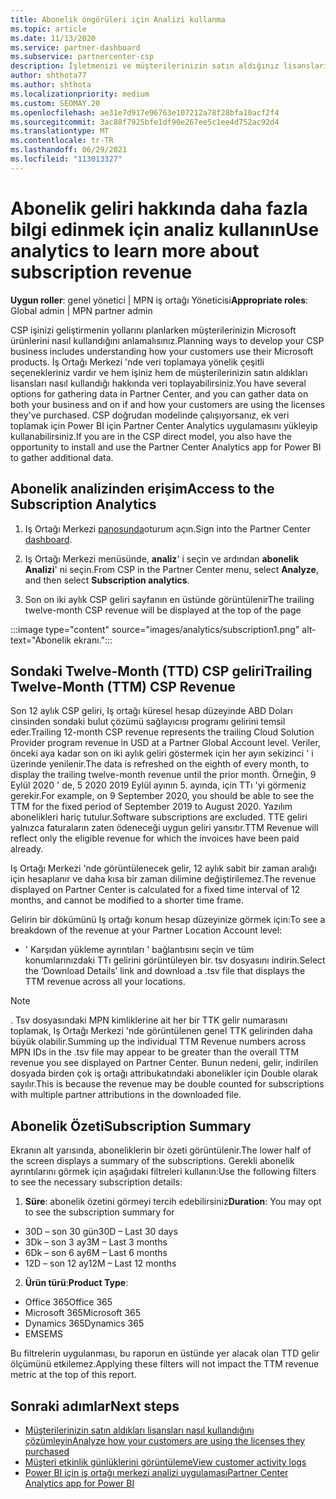 ```yaml
---
title: Abonelik öngörüleri için Analizi kullanma
ms.topic: article
ms.date: 11/13/2020
ms.service: partner-dashboard
ms.subservice: partnercenter-csp
description: İşletmenizi ve müşterilerinizin satın aldığınız lisansları nasıl kullandığını daha iyi anlamak için iş ortağı merkezi 'nde analizler kullanmayı öğrenin.
author: shthota77
ms.author: shthota
ms.localizationpriority: medium
ms.custom: SEOMAY.20
ms.openlocfilehash: ae31e7d917e96763e107212a78f28bfa10acf2f4
ms.sourcegitcommit: 3ac88f7925bfe1df90e267ee5c1ee4d752ac92d4
ms.translationtype: MT
ms.contentlocale: tr-TR
ms.lasthandoff: 06/29/2021
ms.locfileid: "113013327"
---
```

# <a name="use-analytics-to-learn-more-about-subscription-revenue"></a><span data-ttu-id="cc729-103">Abonelik geliri hakkında daha fazla bilgi edinmek için analiz kullanın</span><span class="sxs-lookup"><span data-stu-id="cc729-103">Use analytics to learn more about subscription revenue</span></span>

<span data-ttu-id="cc729-104">**Uygun roller**: genel yönetici | MPN iş ortağı Yöneticisi</span><span class="sxs-lookup"><span data-stu-id="cc729-104">**Appropriate roles**: Global admin | MPN partner admin</span></span>

<span data-ttu-id="cc729-105">CSP işinizi geliştirmenin yollarını planlarken müşterilerinizin Microsoft ürünlerini nasıl kullandığını anlamalısınız.</span><span class="sxs-lookup"><span data-stu-id="cc729-105">Planning ways to develop your CSP business includes understanding how your customers use their Microsoft products.</span></span> <span data-ttu-id="cc729-106">İş Ortağı Merkezi 'nde veri toplamaya yönelik çeşitli seçenekleriniz vardır ve hem işiniz hem de müşterilerinizin satın aldıkları lisansları nasıl kullandığı hakkında veri toplayabilirsiniz.</span><span class="sxs-lookup"><span data-stu-id="cc729-106">You have several options for gathering data in Partner Center, and you can gather data on both your business and on if and how your customers are using the licenses they've purchased.</span></span> <span data-ttu-id="cc729-107">CSP doğrudan modelinde çalışıyorsanız, ek veri toplamak için Power BI için Partner Center Analytics uygulamasını yükleyip kullanabilirsiniz.</span><span class="sxs-lookup"><span data-stu-id="cc729-107">If you are in the CSP direct model, you also have the opportunity to install and use the Partner Center Analytics app for Power BI to gather additional data.</span></span>

## <a name="access-to-the-subscription-analytics"></a><span data-ttu-id="cc729-108">Abonelik analizinden erişim</span><span class="sxs-lookup"><span data-stu-id="cc729-108">Access to the Subscription Analytics</span></span>

1. <span data-ttu-id="cc729-109">Iş Ortağı Merkezi [panosunda](https://partner.microsoft.com/dashboard/home)oturum açın.</span><span class="sxs-lookup"><span data-stu-id="cc729-109">Sign into the Partner Center [dashboard](https://partner.microsoft.com/dashboard/home).</span></span>
1. <span data-ttu-id="cc729-110">Iş Ortağı Merkezi menüsünde, **analiz**' i seçin ve ardından **abonelik Analizi**' ni seçin.</span><span class="sxs-lookup"><span data-stu-id="cc729-110">From CSP in the Partner Center menu, select **Analyze**, and then select **Subscription analytics**.</span></span>

1. <span data-ttu-id="cc729-111">Son on iki aylık CSP geliri sayfanın en üstünde görüntülenir</span><span class="sxs-lookup"><span data-stu-id="cc729-111">The trailing twelve-month CSP revenue will be displayed at the top of the page</span></span>

:::image type="content" source="images/analytics/subscription1.png" alt-text="Abonelik ekranı.":::

## <a name="trailing-twelve-month-ttm-csp-revenue"></a><span data-ttu-id="cc729-113">Sondaki Twelve-Month (TTD) CSP geliri</span><span class="sxs-lookup"><span data-stu-id="cc729-113">Trailing Twelve-Month (TTM) CSP Revenue</span></span>

<span data-ttu-id="cc729-114">Son 12 aylık CSP geliri, Iş ortağı küresel hesap düzeyinde ABD Doları cinsinden sondaki bulut çözümü sağlayıcısı programı gelirini temsil eder.</span><span class="sxs-lookup"><span data-stu-id="cc729-114">Trailing 12-month CSP revenue represents the trailing Cloud Solution Provider program revenue in USD at a Partner Global Account level.</span></span> <span data-ttu-id="cc729-115">Veriler, önceki aya kadar son on iki aylık geliri göstermek için her ayın sekizinci ' i üzerinde yenilenir.</span><span class="sxs-lookup"><span data-stu-id="cc729-115">The data is refreshed on the eighth of every month, to display the trailing twelve-month revenue until the prior month.</span></span> <span data-ttu-id="cc729-116">Örneğin, 9 Eylül 2020 ' de, 5 2020 2019 Eylül ayının 5. ayında, için TTı 'yi görmeniz gerekir.</span><span class="sxs-lookup"><span data-stu-id="cc729-116">For example, on 9 September 2020, you should be able to see the TTM for the fixed period of September 2019 to August 2020.</span></span> <span data-ttu-id="cc729-117">Yazılım abonelikleri hariç tutulur.</span><span class="sxs-lookup"><span data-stu-id="cc729-117">Software subscriptions are excluded.</span></span> <span data-ttu-id="cc729-118">TTE geliri yalnızca faturaların zaten ödeneceği uygun geliri yansıtır.</span><span class="sxs-lookup"><span data-stu-id="cc729-118">TTM Revenue will reflect only the eligible revenue for which the invoices have been paid already.</span></span> 

<span data-ttu-id="cc729-119">Iş Ortağı Merkezi 'nde görüntülenecek gelir, 12 aylık sabit bir zaman aralığı için hesaplanır ve daha kısa bir zaman dilimine değiştirilemez.</span><span class="sxs-lookup"><span data-stu-id="cc729-119">The revenue displayed on Partner Center is calculated for a fixed time interval of 12 months, and cannot be modified to a shorter time frame.</span></span>

<span data-ttu-id="cc729-120">Gelirin bir dökümünü Iş ortağı konum hesap düzeyinize görmek için:</span><span class="sxs-lookup"><span data-stu-id="cc729-120">To see a breakdown of the revenue at your Partner Location Account level:</span></span>

- <span data-ttu-id="cc729-121">' Karşıdan yükleme ayrıntıları ' bağlantısını seçin ve tüm konumlarınızdaki TTı gelirini görüntüleyen bir. tsv dosyasını indirin.</span><span class="sxs-lookup"><span data-stu-id="cc729-121">Select the ‘Download Details’ link and download a .tsv file that displays the TTM revenue across all your locations.</span></span>

>[!NOTE] 
><span data-ttu-id="cc729-122">. Tsv dosyasındaki MPN kimliklerine ait her bir TTK gelir numarasını toplamak, Iş Ortağı Merkezi 'nde görüntülenen genel TTK gelirinden daha büyük olabilir.</span><span class="sxs-lookup"><span data-stu-id="cc729-122">Summing up the individual TTM Revenue numbers across MPN IDs in the .tsv file may appear to be greater than the overall TTM revenue you see displayed on Partner Center.</span></span> <span data-ttu-id="cc729-123">Bunun nedeni, gelir, indirilen dosyada birden çok iş ortağı attribukatındaki abonelikler için Double olarak sayılır.</span><span class="sxs-lookup"><span data-stu-id="cc729-123">This is because the revenue may be double counted for subscriptions with multiple partner attributions in the downloaded file.</span></span>

## <a name="subscription-summary"></a><span data-ttu-id="cc729-124">Abonelik Özeti</span><span class="sxs-lookup"><span data-stu-id="cc729-124">Subscription Summary</span></span>

<span data-ttu-id="cc729-125">Ekranın alt yarısında, aboneliklerin bir özeti görüntülenir.</span><span class="sxs-lookup"><span data-stu-id="cc729-125">The lower half of the screen displays a summary of the subscriptions.</span></span> <span data-ttu-id="cc729-126">Gerekli abonelik ayrıntılarını görmek için aşağıdaki filtreleri kullanın:</span><span class="sxs-lookup"><span data-stu-id="cc729-126">Use the following filters to see the necessary subscription details:</span></span>  

1. <span data-ttu-id="cc729-127">**Süre**: abonelik özetini görmeyi tercih edebilirsiniz</span><span class="sxs-lookup"><span data-stu-id="cc729-127">**Duration**: You may opt to see the subscription summary for</span></span> 

- <span data-ttu-id="cc729-128">30D – son 30 gün</span><span class="sxs-lookup"><span data-stu-id="cc729-128">30D – Last 30 days</span></span>
- <span data-ttu-id="cc729-129">3Dk – son 3 ay</span><span class="sxs-lookup"><span data-stu-id="cc729-129">3M – Last 3 months</span></span>
- <span data-ttu-id="cc729-130">6Dk – son 6 ay</span><span class="sxs-lookup"><span data-stu-id="cc729-130">6M – Last 6 months</span></span>
- <span data-ttu-id="cc729-131">12D – son 12 ay</span><span class="sxs-lookup"><span data-stu-id="cc729-131">12M – Last 12 months</span></span>

2. <span data-ttu-id="cc729-132">**Ürün türü**:</span><span class="sxs-lookup"><span data-stu-id="cc729-132">**Product Type**:</span></span>
 
- <span data-ttu-id="cc729-133">Office 365</span><span class="sxs-lookup"><span data-stu-id="cc729-133">Office 365</span></span>
- <span data-ttu-id="cc729-134">Microsoft 365</span><span class="sxs-lookup"><span data-stu-id="cc729-134">Microsoft 365</span></span>
- <span data-ttu-id="cc729-135">Dynamics 365</span><span class="sxs-lookup"><span data-stu-id="cc729-135">Dynamics 365</span></span>
- <span data-ttu-id="cc729-136">EMS</span><span class="sxs-lookup"><span data-stu-id="cc729-136">EMS</span></span>

<span data-ttu-id="cc729-137">Bu filtrelerin uygulanması, bu raporun en üstünde yer alacak olan TTD gelir ölçümünü etkilemez.</span><span class="sxs-lookup"><span data-stu-id="cc729-137">Applying these filters will not impact the TTM revenue metric at the top of this report.</span></span>


 
## <a name="next-steps"></a><span data-ttu-id="cc729-138">Sonraki adımlar</span><span class="sxs-lookup"><span data-stu-id="cc729-138">Next steps</span></span>

- [<span data-ttu-id="cc729-139">Müşterilerinizin satın aldıkları lisansları nasıl kullandığını çözümleyin</span><span class="sxs-lookup"><span data-stu-id="cc729-139">Analyze how your customers are using the licenses they purchased</span></span>](increasing-adoption-and-satisfaction.md)  
- [<span data-ttu-id="cc729-140">Müşteri etkinlik günlüklerini görüntüleme</span><span class="sxs-lookup"><span data-stu-id="cc729-140">View customer activity logs</span></span>](activity-logs.md)
- [<span data-ttu-id="cc729-141">Power BI için iş ortağı merkezi analizi uygulaması</span><span class="sxs-lookup"><span data-stu-id="cc729-141">Partner Center Analytics app for Power BI</span></span>](power-bi-app-for-direct-partners.md)






